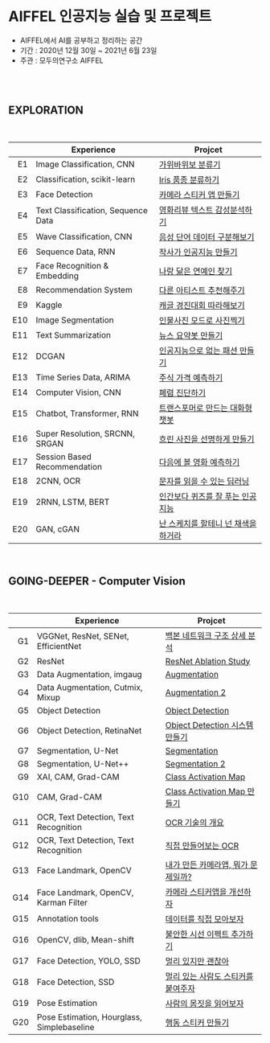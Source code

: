 # AIFFEL 인공지능 실습 및 프로젝트
- AIFFEL에서 AI를 공부하고 정리하는 공간
- 기간 : 2020년 12월 30일 ~ 2021년 6월 23일
- 주관 : 모두의연구소 AIFFEL

<br/>
<br/>

## EXPLORATION

<br/>


|    |           Experience              |         Projcet                               |
|---:|-----------------------------------|-----------------------------------------------|
|E1  |Image Classification, CNN          |[가위바위보 분류기](./exploration_01)              |
|E2  |Classification, scikit-learn       |[Iris 품종 분류하기](./exploration_02)            |
|E3  |Face Detection                     |[카메라 스티커 앱 만들기](./exploration_03)         |
|E4  |Text Classification, Sequence Data |[영화리뷰 텍스트 감성분석하기](./exploration_04)      |
|E5  |Wave Classification, CNN           |[음성 단어 데이터 구분해보기](./exploration_05)       |
|E6  |Sequence Data, RNN                 |[작사가 인공지능 만들기](./exploration_06)           |
|E7  |Face Recognition & Embedding       |[나랑 닮은 연예인 찾기](./exploration_07)           |
|E8  |Recommendation System              |[다른 아티스트 추천해주기](./exploration_08)         |
|E9  |Kaggle                             |[캐글 경진대회 따라해보기](./exploration_09)         |
|E10 |Image Segmentation                 |[인물사진 모드로 사진찍기](./exploration_10)         |
|E11 |Text Summarization                 |[뉴스 요약봇 만들기](./exploration_11)              |
|E12 |DCGAN                              |[인공지능으로 없는 패션 만들기](./exploration_12)      |
|E13 |Time Series Data, ARIMA            |[주식 가격 예측하기](./exploration_13)              |
|E14 |Computer Vision, CNN               |[폐렴 진단하기](./exploration_14)                  |  
|E15 |Chatbot, Transformer, RNN          |[트랜스포머로 만드는 대화형 챗봇](./exploration_15)    |
|E16 |Super Resolution, SRCNN, SRGAN     |[흐린 사진을 선명하게 만들기](./exploration_16)       |
|E17 |Session  Based Recommendation      |[다음에 볼 영화 예측하기](./exploration_17)          |
|E18 |2CNN, OCR                          |[문자를 읽을 수 있는 딥러닝](./exploration_18)        |
|E19 |2RNN, LSTM, BERT                   |[인간보다 퀴즈를 잘 푸는 인공지능](./exploration_19)   |
|E20 |GAN, cGAN                          |[난 스케치를 할테니 넌 채색을 하거라](./exploration_20) |

<br/>

## GOING-DEEPER - Computer Vision
<br/>

|    |               Experience                 |         Projcet                               |
|---:|------------------------------------------|-----------------------------------------------|
|G1  |VGGNet, ResNet, SENet, EfficientNet       |[백본 네트워크 구조 상세 분석](.going_deeper_01)      |
|G2  |ResNet                                    |[ResNet Ablation Study](./going_deeper_02)     |
|G3  |Data Augmentation, imgaug                 |[Augmentation](./going_deeper_03)              |
|G4  |Data Augmentation, Cutmix, Mixup          |[Augmentation 2](./going_deeper_04)            |
|G5  |Object Detection                          |[Object Detection](./going_deeper_05)          |
|G6  |Object Detection, RetinaNet               |[Object Detection 시스템 만들기](./going_deeper_06)|
|G7  |Segmentation, U-Net                       |[Segmentation](./going_deeper_07)              |
|G8  |Segmentation, U-Net++                     |[Segmentation 2](./going_deeper_08)            |
|G9  |XAI, CAM, Grad-CAM                        |[Class Activation Map](./going_deeper_09)      |
|G10 |CAM, Grad-CAM                             |[Class Activation Map 만들기](./going_deeper_10) |
|G11 |OCR, Text Detection, Text Recognition     |[OCR 기술의 개요](./going_deeper_11)              |
|G12 |OCR, Text Detection, Text Recognition     |[직접 만들어보는 OCR](./going_deeper_12)           |
|G13 |Face Landmark, OpenCV                     |[내가 만든 카메라앱, 뭐가 문제일까?](./going_deeper_13)|
|G14 |Face Landmark, OpenCV, Karman Filter      |[카메라 스티커앱을 개선하자](./going_deeper_14)       |  
|G15 |Annotation tools                          |[데이터를 직접 모아보자](./going_deeper_15)          |
|G16 |OpenCV, dlib, Mean-shift                  |[불안한 시선 이펙트 추가하기](./going_deeper_16)      |
|G17 |Face Detection, YOLO, SSD                 |[멀리 있지만 괜찮아](./going_deeper_17)             |
|G18 |Face Detection, SSD                       |[멀리 있는 사람도 스티커를 붙여주자](./going_deeper_18) |
|G19 |Pose Estimation                           |[사람의 몸짓을 읽어보자](./going_deeper_19)          |
|G20 |Pose Estimation, Hourglass, Simplebaseline|[행동 스티커 만들기](./going_deeper_20)             |